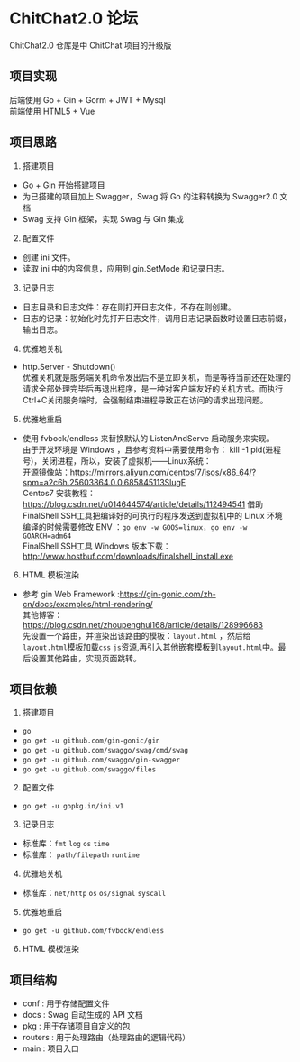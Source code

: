 # ChitChat2.0 论坛
ChitChat2.0 仓库是中 ChitChat 项目的升级版 

## 项目实现
后端使用 Go + Gin + Gorm + JWT + Mysql  
前端使用 HTML5 + Vue
## 项目思路
1. 搭建项目
* Go + Gin 开始搭建项目
* 为已搭建的项目加上 Swagger，Swag 将 Go 的注释转换为 Swagger2.0 文档
* Swag 支持 Gin 框架，实现 Swag 与 Gin 集成

2. 配置文件
* 创建 ini 文件。
* 读取 ini 中的内容信息，应用到 gin.SetMode 和记录日志。

3. 记录日志
* 日志目录和日志文件：存在则打开日志文件，不存在则创建。
* 日志的记录：初始化时先打开日志文件，调用日志记录函数时设置日志前缀，输出日志。

4. 优雅地关机
* http.Server - Shutdown()  
优雅关机就是服务端关机命令发出后不是立即关机，而是等待当前还在处理的请求全部处理完毕后再退出程序，是一种对客户端友好的关机方式。而执行Ctrl+C关闭服务端时，会强制结束进程导致正在访问的请求出现问题。

5. 优雅地重启
* 使用 fvbock/endless 来替换默认的 ListenAndServe 启动服务来实现。  
由于开发环境是 Windows ，且参考资料中需要使用命令： kill -1 pid(进程号)，关闭进程，所以，安装了虚拟机——Linux系统：  
开源镜像站：https://mirrors.aliyun.com/centos/7/isos/x86_64/?spm=a2c6h.25603864.0.0.685845113SlugF  
Centos7 安装教程：https://blog.csdn.net/u014644574/article/details/112494541
借助 FinalShell SSH工具把编译好的可执行的程序发送到虚拟机中的 Linux 环境  
编译的时候需要修改 ENV ：`go env -w GOOS=linux`，`go env -w GOARCH=adm64`  
FinalShell SSH工具 Windows 版本下载：http://www.hostbuf.com/downloads/finalshell_install.exe

6. HTML 模板渲染
* 参考 gin Web Framework :https://gin-gonic.com/zh-cn/docs/examples/html-rendering/  
其他博客：https://blog.csdn.net/zhoupenghui168/article/details/128996683  
先设置一个路由，并渲染出该路由的模板：`layout.html` ，然后给`layout.html`模板加载`css` `js`资源,再引入其他嵌套模板到`layout.html`中。最后设置其他路由，实现页面跳转。


## 项目依赖
1. 搭建项目
* `go`
* `go get -u github.com/gin-gonic/gin`  
* `go get -u github.com/swaggo/swag/cmd/swag`
* `go get -u github.com/swaggo/gin-swagger`
* `go get -u github.com/swaggo/files`

2. 配置文件
* `go get -u gopkg.in/ini.v1`

3. 记录日志
* 标准库：`fmt` `log` `os` `time`
* 标准库： `path/filepath` `runtime`

4. 优雅地关机
* 标准库：`net/http` `os` `os/signal` `syscall`

5. 优雅地重启
* `go get -u github.com/fvbock/endless`

6. HTML 模板渲染

## 项目结构
- conf : 用于存储配置文件
- docs : Swag 自动生成的 API 文档 
- pkg : 用于存储项目自定义的包
- routers : 用于处理路由（处理路由的逻辑代码）
- main : 项目入口